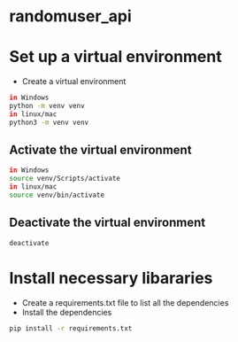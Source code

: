 # randomuser_api


# Set up a virtual environment

-  Create a virtual environment
```bash
in Windows
python -m venv venv
in linux/mac
python3 -m venv venv
```

## Activate the virtual environment

```bash
in Windows
source venv/Scripts/activate
in linux/mac
source venv/bin/activate
```

## Deactivate the virtual environment

```
deactivate
```

# Install necessary libararies

- Create a requirements.txt file to list all the dependencies
- Install the dependencies

```bash
pip install -r requirements.txt
```